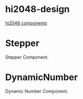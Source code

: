 # hi2048-design
[hi2048 components](http://hi2048.github.io/hi2048-design "hi2048 components")

# Stepper
Stepper Component.

# DynamicNumber
Dynamic Number Component.
